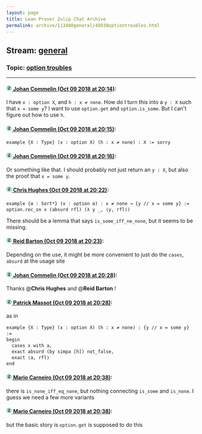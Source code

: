 ```yaml
---
layout: page
title: Lean Prover Zulip Chat Archive 
permalink: archive/113488general/48938optiontroubles.html
---
```


## Stream: [general](index.html)
### Topic: [option troubles](48938optiontroubles.html)

---

#### [![Click to go to Zulip](../../assets/img/zulip2.png) Johan Commelin (Oct 09 2018 at 20:14)](https://leanprover.zulipchat.com/#narrow/stream/113488-general/topic/option%20troubles/near/135487811):
I have `x : option X`, and `h : x ≠ none`. How do I turn this into a `y : X` such that `x = some y`? I want to use `option.get` and `option.is_some`. But I can't figure out how to use `h`.

#### [![Click to go to Zulip](../../assets/img/zulip2.png) Johan Commelin (Oct 09 2018 at 20:15)](https://leanprover.zulipchat.com/#narrow/stream/113488-general/topic/option%20troubles/near/135487845):
```lean
example {X : Type} (x : option X) (h : x ≠ none) : X := sorry
```

#### [![Click to go to Zulip](../../assets/img/zulip2.png) Johan Commelin (Oct 09 2018 at 20:16)](https://leanprover.zulipchat.com/#narrow/stream/113488-general/topic/option%20troubles/near/135487859):
Or something like that. I should probably not just return an `y : X`, but also the proof that `x = some y`.

#### [![Click to go to Zulip](../../assets/img/zulip2.png) Chris Hughes (Oct 09 2018 at 20:22)](https://leanprover.zulipchat.com/#narrow/stream/113488-general/topic/option%20troubles/near/135488210):
```lean
example {α : Sort*} (x : option α) : x ≠ none → {y // x = some y} :=
option.rec_on x (absurd rfl) (λ y _, ⟨y, rfl⟩)
```
There should be a lemma that says `is_some_iff_ne_none`, but it seems to be missing.

#### [![Click to go to Zulip](../../assets/img/zulip2.png) Reid Barton (Oct 09 2018 at 20:23)](https://leanprover.zulipchat.com/#narrow/stream/113488-general/topic/option%20troubles/near/135488265):
Depending on the use, it might be more convenient to just do the `cases`, `absurd` at the usage site

#### [![Click to go to Zulip](../../assets/img/zulip2.png) Johan Commelin (Oct 09 2018 at 20:28)](https://leanprover.zulipchat.com/#narrow/stream/113488-general/topic/option%20troubles/near/135488560):
Thanks @**Chris Hughes** and @**Reid Barton** !

#### [![Click to go to Zulip](../../assets/img/zulip2.png) Patrick Massot (Oct 09 2018 at 20:28)](https://leanprover.zulipchat.com/#narrow/stream/113488-general/topic/option%20troubles/near/135488579):
as in 
```lean
example {X : Type} (x : option X) (h : x ≠ none) : {y // x = some y} := 
begin
  cases x with a,
  exact absurd (by simpa [h]) not_false,   
  exact ⟨a, rfl⟩
end
```

#### [![Click to go to Zulip](../../assets/img/zulip2.png) Mario Carneiro (Oct 09 2018 at 20:38)](https://leanprover.zulipchat.com/#narrow/stream/113488-general/topic/option%20troubles/near/135489285):
there is `is_none_iff_eq_none`, but nothing connecting `is_some` and `is_none`. I guess we need a few more variants

#### [![Click to go to Zulip](../../assets/img/zulip2.png) Mario Carneiro (Oct 09 2018 at 20:38)](https://leanprover.zulipchat.com/#narrow/stream/113488-general/topic/option%20troubles/near/135489316):
but the basic story is `option.get` is supposed to do this

